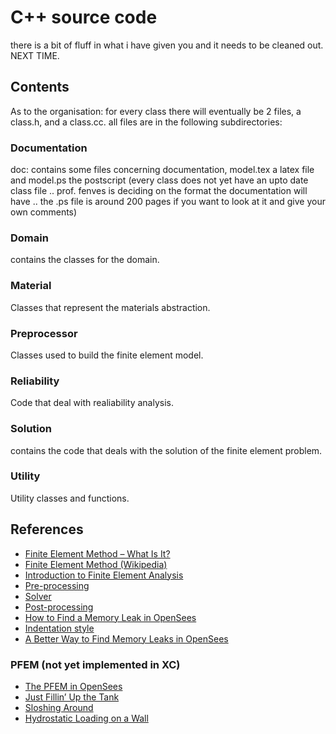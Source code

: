 # C++ source code

there is a bit of fluff in what i have given you and it needs to be
cleaned out. NEXT TIME.

## Contents
As to the organisation: for every class there will eventually be 2 files, a class.h, and a class.cc. all files are in the following subdirectories:

### Documentation
doc: contains some files concerning documentation, model.tex a latex
file and model.ps the postscript (every class does not yet have an upto
date class file .. prof. fenves is deciding on the format the
documentation will have .. the .ps file is around 200 pages if you want
to look at it and give your own comments)

### Domain
contains the classes for the domain.

### Material
Classes that represent the materials abstraction.

### Preprocessor
Classes used to build the finite element model.

### Reliability
Code that deal with realiability analysis.

### Solution
contains the code that deals with the solution of the finite element problem.

### Utility
Utility classes and functions.

## References

- [Finite Element Method – What Is It?](https://www.simscale.com/blog/2016/10/what-is-finite-element-method)
- [Finite Element Method (Wikipedia)](https://en.wikipedia.org/wiki/Finite_element_method)
- [Introduction to Finite Element Analysis](https://fem-heroes.org/introduction-to-fea/)
- [Pre-processing](https://fem-heroes.org/preprocessing)
- [Solver](https://fem-heroes.org/solver)
- [Post-processing](https://fem-heroes.org/postprocessing/)
- [How to Find a Memory Leak in OpenSees](https://portwooddigital.com/2022/05/29/how-to-find-a-memory-leak-in-opensees/)
- [Indentation style](https://en.wikipedia.org/wiki/Indentation_style)
- [A Better Way to Find Memory Leaks in OpenSees](https://portwooddigital.com/2023/12/27/a-better-way-to-find-memory-leaks-in-opensees/)

### PFEM (not yet implemented in XC)
- [The PFEM in OpenSees](https://portwooddigital.com/2023/11/06/the-pfem-in-opensees/)
- [Just Fillin’ Up the Tank](https://portwooddigital.com/2024/08/08/just-fillin-up-the-tank/)
- [Sloshing Around](https://portwooddigital.com/2024/11/03/sloshing-around/)
- [Hydrostatic Loading on a Wall](https://portwooddigital.com/2024/11/13/hydrostatic-loading-on-a-wall/)

<!-- NOTES FOR MYSELF: -->
<!-- notes for alpha cluster: -->
<!--   1) change 'ssh' in ~/remote/remote.c to 'rsh' -->
<!--   2) remove the threaded profile solver -->

<!-- notes for holden: -->
<!--   1) create a HoldenMachineBroker which starts processes on the -->
<!--      alpha cluster. -->

<!-- notes for millenium machines: -->
<!--   1) not yet working for CC compiler, need to bcopy() struct addr to -->
<!--      addr_in -->
<!--   2) the parallel domain decomposition is using ssh to start the -->
<!--      remote processes, has to be set up so don't need to supply password - -->
<!--      this can be done from mill.cs - but not from any other millenium machine! -->
<!--      they must have some problem with ssh. talk to eric again. -->
<!--      rsh would be nice! see if eric will allow rsh until fix ssh? -->



